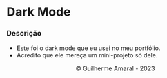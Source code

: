 # Dark Mode

### Descrição

- Este foi o dark mode que eu usei no meu portfólio.
- Acredito que ele mereça um mini-projeto só dele.

<div align="center">
    <p> &copy; Guilherme Amaral - 2023 </p>
</div>